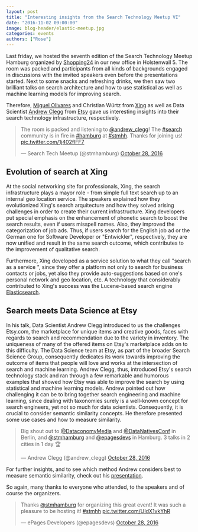 ```yaml
---
layout: post
title: "Interesting insights from the Search Technology Meetup VI"
date: "2016-11-02 09:00:00"
image: blog-header/elastic-meetup.jpg
categories: events
authors: ["Rose"]
---
```


<style>
.twitter-tweet {
   margin: auto;
}
</style>

Last friday, we hosted the seventh edition of the Search Technology Meetup Hamburg organized by [Shopping24](https://www.shopping24.de) in our new office in Holstenwall 5.
The room was packed and participants from all kinds of backgrounds engaged in discussions with the invited speakers even before the presentations started.
Next to some snacks and refreshing drinks, we then saw two brilliant talks on search architecture and how to use statistical as well as machine learning models for improving search.

Therefore, [Miguel Olivares](https://twitter.com/moliware) and Christian Würtz from [Xing](https://www.xing.com/) as well as Data Scientist [Andrew Clegg](https://twitter.com/andrew_clegg) from [Etsy](https://www.etsy.com/) gave us interesting insights into their search technology infrastructure, respectively.

<blockquote class="twitter-tweet" data-lang="en"><p lang="en" dir="ltr">The room is packed and listening to <a href="https://twitter.com/andrew_clegg">@andrew_clegg</a>! The <a href="https://twitter.com/hashtag/search?src=hash">#search</a> community is in fire in <a href="https://twitter.com/hashtag/hamburg?src=hash">#hamburg</a> at <a href="https://twitter.com/hashtag/stmhh?src=hash">#stmhh</a>. Thanks for joining us! <a href="https://t.co/1j402flFF7">pic.twitter.com/1j402flFF7</a></p>&mdash; Search Tech Meetup (@stmhamburg) <a href="https://twitter.com/stmhamburg/status/792067869114851328">October 28, 2016</a></blockquote>
<script async src="//platform.twitter.com/widgets.js" charset="utf-8"></script>

## Evolution of search at Xing

At the social networking site for professionals, Xing, the search infrastructure plays a mayor role - from simple full text search up to an internal geo location service.
The speakers explained how they evolutionized Xing's search arquitecture and how they solved arising challenges in order to create their current infrastructure.
Xing developers put special emphasis on the enhancement of phonetic search to boost the search results, even if users misspell names.
Also, they improved the categorization of job ads.
Thus, if users search for the English job ad or the German one for Software Developer or "Entwickler", respectively, they are now unified and result in the same search outcome, which contributes to the improvement of qualitative search.

Furthermore, Xing developed as a service solution to what they call "search as a service ", since they offer a platform not only to search for business contacts or jobs, yet also they provide auto-suggestions based on one's personal network and geo location, etc.
A technology that considerably contributed to Xing's success was the Lucene-based search engine [Elasticsearch](https://www.elastic.co/de/products/elasticsearch).

## Search meets Data Science at Etsy

In his talk, Data Scientist Andrew Clegg introduced to us the challenges Etsy.com, the marketplace for unique items and creative goods, faces with regards to search and recommendation due to the variety in inventory.
The uniqueness of many of the offered items on Etsy's marketplace adds on to this difficulty.
The Data Science team at Etsy, as part of the broader Search Science Group, consequently dedicates its work towards improving the outcome of items that people will love and works at the intersection of search and machine learning.
Andrew Clegg, thus, introduced Etsy's search technology stack and ran through a few remarkable and humorous examples that showed how Etsy was able to improve the search by using statistical and machine learning models.
Andrew pointed out how challenging it can be to bring together search engineering and machine learning, since dealing with taxonomies surely is a well-known concept for search engineers, yet not so much for data scientists.
Consequently, it is crucial to consider semantic similarity concepts.
He therefore presented some use cases and how to measure similarity.

<blockquote class="twitter-tweet" data-lang="en"><p lang="en" dir="ltr">Big shout out to <a href="https://twitter.com/DataconomyMedia">@DataconomyMedia</a> and <a href="https://twitter.com/DataNativesConf">@DataNativesConf</a> in Berlin, and <a href="https://twitter.com/stmhamburg">@stmhamburg</a> and <a href="https://twitter.com/epagesdevs">@epagesdevs</a> in Hamburg. 3 talks in 2 cities in 1 day 🏆</p>&mdash; Andrew Clegg (@andrew_clegg) <a href="https://twitter.com/andrew_clegg/status/792123572781285376">October 28, 2016</a></blockquote>
<script async src="//platform.twitter.com/widgets.js" charset="utf-8"></script>

For further insights, and to see which method Andrew considers best to measure semantic similarity, check out his [presentation](http://www.andrewclegg.org/Talks.html).

So again, many thanks to everyone who attended, to the speakers and of course the organizers.

<blockquote class="twitter-tweet" data-lang="en"><p lang="en" dir="ltr">Thanks <a href="https://twitter.com/stmhamburg">@stmhamburg</a> for organizing this great event! It was such a pleasure to be hosting it! <a href="https://twitter.com/hashtag/stmhh?src=hash">#stmhh</a> <a href="https://t.co/UIdX1vkYhR">pic.twitter.com/UIdX1vkYhR</a></p>&mdash; ePages Developers (@epagesdevs) <a href="https://twitter.com/epagesdevs/status/792077288342974468">October 28, 2016</a></blockquote>
<script async src="//platform.twitter.com/widgets.js" charset="utf-8"></script>

